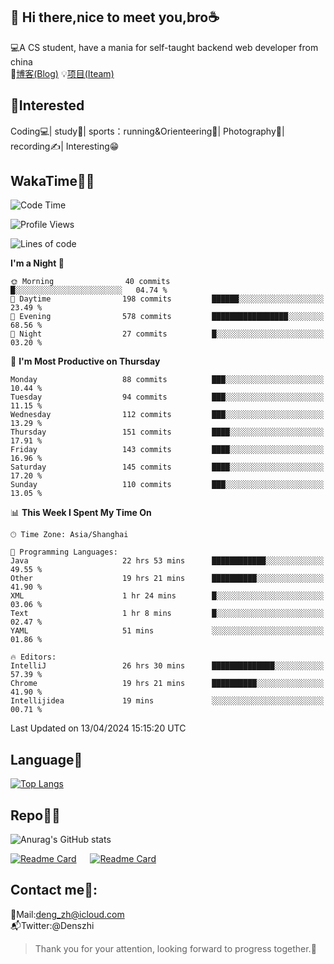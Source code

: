 👋 Hi there,nice to meet you,bro☕
---
💻A CS student, have a mania for self-taught backend web developer from china   
📌[博客(Blog)](https://github.com/HealUP/MyBlog)
💡[项目(Iteam)](https://healup.github.io/)

 <!-- waka-box start -->
 <!-- waka-box end -->
 
🧲**Interested**
--
Coding💻| study📖| sports：running&Orienteering🏃‍| Photography📸| recording✍️| Interesting😁

WakaTime👨‍💻
---
<!--START_SECTION:waka-->
![Code Time](http://img.shields.io/badge/Code%20Time-980%20hrs%2023%20mins-blue)

![Profile Views](http://img.shields.io/badge/Profile%20Views-2-blue)

![Lines of code](https://img.shields.io/badge/From%20Hello%20World%20I%27ve%20Written-205.0%20thousand%20lines%20of%20code-blue)

**I'm a Night 🦉** 

```text
🌞 Morning                40 commits          █░░░░░░░░░░░░░░░░░░░░░░░░   04.74 % 
🌆 Daytime                198 commits         ██████░░░░░░░░░░░░░░░░░░░   23.49 % 
🌃 Evening                578 commits         █████████████████░░░░░░░░   68.56 % 
🌙 Night                  27 commits          █░░░░░░░░░░░░░░░░░░░░░░░░   03.20 % 
```
📅 **I'm Most Productive on Thursday** 

```text
Monday                   88 commits          ███░░░░░░░░░░░░░░░░░░░░░░   10.44 % 
Tuesday                  94 commits          ███░░░░░░░░░░░░░░░░░░░░░░   11.15 % 
Wednesday                112 commits         ███░░░░░░░░░░░░░░░░░░░░░░   13.29 % 
Thursday                 151 commits         ████░░░░░░░░░░░░░░░░░░░░░   17.91 % 
Friday                   143 commits         ████░░░░░░░░░░░░░░░░░░░░░   16.96 % 
Saturday                 145 commits         ████░░░░░░░░░░░░░░░░░░░░░   17.20 % 
Sunday                   110 commits         ███░░░░░░░░░░░░░░░░░░░░░░   13.05 % 
```


📊 **This Week I Spent My Time On** 

```text
🕑︎ Time Zone: Asia/Shanghai

💬 Programming Languages: 
Java                     22 hrs 53 mins      ████████████░░░░░░░░░░░░░   49.55 % 
Other                    19 hrs 21 mins      ██████████░░░░░░░░░░░░░░░   41.90 % 
XML                      1 hr 24 mins        █░░░░░░░░░░░░░░░░░░░░░░░░   03.06 % 
Text                     1 hr 8 mins         █░░░░░░░░░░░░░░░░░░░░░░░░   02.47 % 
YAML                     51 mins             ░░░░░░░░░░░░░░░░░░░░░░░░░   01.86 % 

🔥 Editors: 
IntelliJ                 26 hrs 30 mins      ██████████████░░░░░░░░░░░   57.39 % 
Chrome                   19 hrs 21 mins      ██████████░░░░░░░░░░░░░░░   41.90 % 
Intellijidea             19 mins             ░░░░░░░░░░░░░░░░░░░░░░░░░   00.71 % 
```


 Last Updated on 13/04/2024 15:15:20 UTC
<!--END_SECTION:waka-->

Language🚀
---
[![Top Langs](https://github-readme-stats.vercel.app/api/top-langs/?username=HealUP&layout=compact&hide_border=true)](https://github.com/HealUP)

Repo🧑‍💻
---
![Anurag's GitHub stats](https://github-readme-stats.vercel.app/api?username=HealUP&count_private=true&show_icons=true&theme=gruvbox&hide_border=true) 

[![Readme Card](https://github-readme-stats.vercel.app/api/pin/?username=HealUP&repo=InternetEy&theme=transparent)](https://github.com/HealUP/InternetEy) &emsp;
[![Readme Card](https://github-readme-stats.vercel.app/api/pin/?username=HealUP&repo=CampusExperience&theme=transparent)](https://github.com/HealUP/CampusExperience)


Contact me📱:
---
📮Mail:deng_zh@icloud.com  
📬Twitter:@Denszhi  

> Thank you for your attention, looking forward to progress together.🎉
